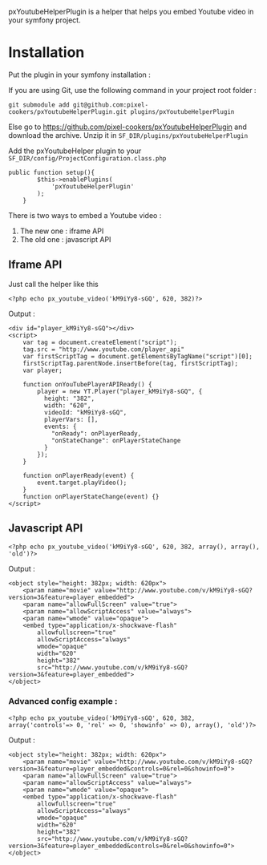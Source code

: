 pxYoutubeHelperPlugin is a helper that helps you embed Youtube video in your symfony project.

# Installation

Put the plugin in your symfony installation :

If you are using Git, use the following command in your project root folder : 

	git submodule add git@github.com:pixel-cookers/pxYoutubeHelperPlugin.git plugins/pxYoutubeHelperPlugin

		
Else go to https://github.com/pixel-cookers/pxYoutubeHelperPlugin and download the archive.
Unzip it in `SF_DIR/plugins/pxYoutubeHelperPlugin`

Add the pxYoutubeHelper plugin to your `SF_DIR/config/ProjectConfiguration.class.php`

	public function setup(){
			$this->enablePlugins(
				'pxYoutubeHelperPlugin'
			);
		}

There is two ways to embed a Youtube video : 


1. The new one : iframe API</li>
2. The old one : javascript API</li>


## Iframe API

Just call the helper like this


	<?php echo px_youtube_video('kM9iYy8-sGQ', 620, 382)?>


Output :

	<div id="player_kM9iYy8-sGQ"></div>
	<script>
		var tag = document.createElement("script");
		tag.src = "http://www.youtube.com/player_api"
		var firstScriptTag = document.getElementsByTagName("script")[0];
		firstScriptTag.parentNode.insertBefore(tag, firstScriptTag);
		var player;
		
		function onYouTubePlayerAPIReady() {
			player = new YT.Player("player_kM9iYy8-sGQ", {
			  height: "382",
			  width: "620",
			  videoId: "kM9iYy8-sGQ",
			  playerVars: [],
			  events: {
				"onReady": onPlayerReady,
				"onStateChange": onPlayerStateChange
			  }
			});
		}

		function onPlayerReady(event) {
			event.target.playVideo();
		}
		function onPlayerStateChange(event) {}
	</script>


## Javascript API

	<?php echo px_youtube_video('kM9iYy8-sGQ', 620, 382, array(), array(), 'old')?>

Output : 

	<object style="height: 382px; width: 620px">
		<param name="movie" value="http://www.youtube.com/v/kM9iYy8-sGQ?version=3&feature=player_embedded">
		<param name="allowFullScreen" value="true">
		<param name="allowScriptAccess" value="always">
		<param name="wmode" value="opaque">
		<embed type="application/x-shockwave-flash" 
			allowfullscreen="true" 
			allowScriptAccess="always" 
			wmode="opaque" 
			width="620" 
			height="382" 
			src="http://www.youtube.com/v/kM9iYy8-sGQ?version=3&feature=player_embedded">
	</object>


### Advanced config example : 

	<?php echo px_youtube_video('kM9iYy8-sGQ', 620, 382, array('controls'=> 0, 'rel' => 0, 'showinfo' => 0), array(), 'old')?>

Output : 

	<object style="height: 382px; width: 620px">
		<param name="movie" value="http://www.youtube.com/v/kM9iYy8-sGQ?version=3&feature=player_embedded&controls=0&rel=0&showinfo=0">
		<param name="allowFullScreen" value="true">
		<param name="allowScriptAccess" value="always">
		<param name="wmode" value="opaque">
		<embed type="application/x-shockwave-flash" 
			allowfullscreen="true" 
			allowScriptAccess="always" 
			wmode="opaque" 
			width="620" 
			height="382" 
			src="http://www.youtube.com/v/kM9iYy8-sGQ?version=3&feature=player_embedded&controls=0&rel=0&showinfo=0">
	</object>
